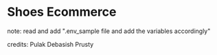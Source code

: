 # Shoes Ecommerce

note: read and add ".env_sample file and add the variables accordingly"

credits: Pulak Debasish Prusty
